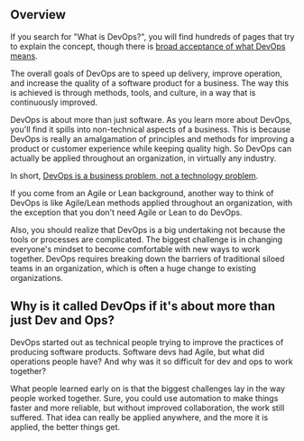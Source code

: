 ## Overview
If you search for "What is DevOps?", you will find hundreds of pages that try to explain the concept, though there is [broad acceptance of what DevOps means](https://devops.com/surprise-broad-agreement-on-the-definition-of-devops/).

The overall goals of DevOps are to speed up delivery, improve operation, and increase the quality of a software product for a business. The way this is achieved is through methods, tools, and culture, in a way that is continuously improved.

DevOps is about more than just software. As you learn more about DevOps, you'll find it spills into non-technical aspects of a business. This is because DevOps is really an amalgamation of principles and methods for improving a product or customer experience while keeping quality high. So DevOps can actually be applied throughout an organization, in virtually any industry.

In short, <a href="https://web.archive.org/web/20130115202519/http://dev2ops.dtosolutions.com/2010/11/devops-is-not-a-technology-problem-devops-is-a-business-problem/">DevOps is a business problem, not a technology problem</a>.

If you come from an Agile or Lean background, another way to think of DevOps is like Agile/Lean methods applied throughout an organization, with the exception that you don't need Agile or Lean to do DevOps.

Also, you should realize that DevOps is a big undertaking not because the tools or processes are complicated. The biggest challenge is in changing everyone's mindset to become comfortable with new ways to work together. DevOps requires breaking down the barriers of traditional siloed teams in an organization, which is often a huge change to existing organizations.

## Why is it called DevOps if it's about more than just Dev and Ops?

DevOps started out as technical people trying to improve the practices of producing software products. Software devs had Agile, but what did operations people have? And why was it so difficult for dev and ops to work together?

What people learned early on is that the biggest challenges lay in the way people worked together. Sure, you could use automation to make things faster and more reliable, but without improved collaboration, the work still suffered. That idea can really be applied anywhere, and the more it is applied, the better things get.


